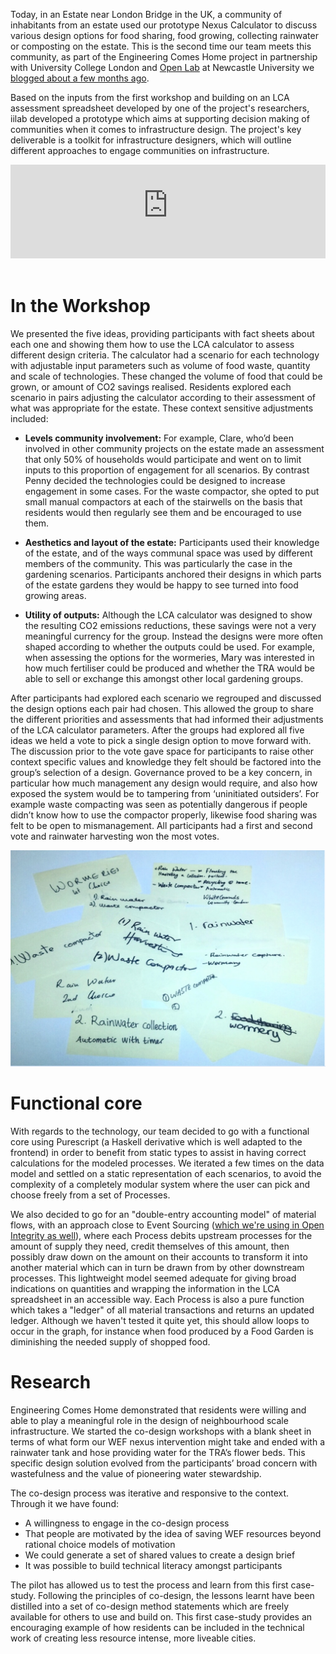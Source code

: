 Today, in an Estate near London Bridge in the UK, a community of inhabitants from an estate used our prototype Nexus Calculator to discuss various design options for food sharing, food growing, collecting rainwater or composting on the estate. This is the second time our team meets this community, as part of the Engineering Comes Home project in partnership with University College London and [Open Lab](https://openlab.ncl.ac.uk) at Newcastle University we [blogged about a few months ago](/blog/communities-codesigning-infrastructure).

<!--more-->

Based on the inputs from the first workshop and building on an LCA assessment spreadsheet developed by one of the project's researchers, iilab developed a prototype which aims at supporting decision making of communities when it comes to infrastructure design. The project's key deliverable is a toolkit for infrastructure designers, which will outline different approaches to engage communities on infrastructure.

<center>
<div class="iframeWrapper">
<iframe width="100%" height="*" src="https://www.youtube-nocookie.com/embed/JcF1VU5aCw0?showinfo=0" frameborder="0" allowfullscreen></iframe>
</div>
</center>
<br>

# In the Workshop

We presented the five ideas, providing participants with fact sheets about each one and showing them how to use the LCA calculator to assess different design criteria. The calculator had a scenario for each technology with adjustable input parameters such as volume of food waste, quantity and scale of technologies. These changed the volume of food that could be grown, or amount of CO2 savings realised. Residents explored each scenario in pairs adjusting the calculator according to their assessment of what was appropriate for the estate. These context sensitive adjustments included:

 - **Levels community involvement:** For example, Clare, who’d been involved in other community projects on the estate made an assessment that only 50% of households would participate and went on to limit inputs to this proportion of engagement for all scenarios. By contrast Penny decided the technologies could be designed to increase engagement in some cases. For the waste compactor, she opted to put small manual compactors at each of the  stairwells on the basis that residents would then regularly see them and be encouraged to use them.

 - **Aesthetics and layout of the estate:** Participants used their knowledge of the estate, and of the ways communal space was used by different members of the community. This was particularly the case in the gardening scenarios. Participants anchored their designs in which parts of the estate gardens they would be happy to see turned into food growing areas.

 - **Utility of outputs:** Although the LCA calculator was designed to show the resulting CO2 emissions reductions, these savings were not a very meaningful currency for the group. Instead the designs were more often shaped according to whether the outputs could be used. For example, when assessing the options for the wormeries, Mary was interested in how much fertiliser could be produced and whether the TRA would be able to sell or exchange this amongst other local gardening groups.

After participants had explored each scenario we regrouped and discussed the design options each pair had chosen. This allowed the group to share the different priorities and assessments that had informed their adjustments of the LCA calculator parameters.  After the groups had explored all five ideas we held a vote to pick a single design option to move forward with. The discussion prior to the vote gave space for participants to raise other context specific values and knowledge they felt should be factored into the group’s selection of a design. Governance proved to be a key concern, in particular how much management any design would require, and also how exposed the system would be to tampering from ‘uninitiated outsiders’. For example waste compacting was seen as potentially dangerous if people didn’t know how to use the compactor properly, likewise food sharing was felt to be open to mismanagement.  All participants had a first and second vote and rainwater harvesting won the most votes.

![](/images/news/ech_workshop2_votes.png)

# Functional core

With regards to the technology, our team decided to go with a functional core using Purescript (a Haskell derivative which is well adapted to the frontend) in order to benefit from static types to assist in having correct calculations for the modeled processes. We iterated a few times on the data model and settled on a static representation of each scenarios, to avoid the complexity of a completely modular system where the user can pick and choose freely from a set of Processes.

We also decided to go for an "double-entry accounting model" of material flows, with an approach close to Event Sourcing ([which we're using in Open Integrity as well](https://openintegrity.org/blog/)), where each Process debits upstream processes for the amount of supply they need, credit themselves of this amount, then possibly draw down on the amount on their accounts to transform it into another material which can in turn be drawn from by other downstream processes. This lightweight model seemed adequate for giving broad indications on quantities and wrapping the information in the LCA spreadsheet in an accessible way. Each Process is also a pure function which takes a "ledger" of all material transactions and returns an updated ledger. Although we haven't tested it quite yet, this should allow loops to occur in the graph, for instance when food produced by a Food Garden is diminishing the needed supply of shopped food.

# Research

Engineering Comes Home demonstrated that residents were willing and able to play a meaningful role in the design of neighbourhood scale infrastructure. We started the co-design workshops with a blank sheet in terms of what form our WEF nexus intervention might take and ended with a rainwater tank and hose providing water for the TRA’s flower beds.  This specific design solution evolved from the participants’ broad concern with wastefulness and the value of pioneering water stewardship.

The co-design process was iterative and responsive to the context. Through it we have found:

 - A willingness to engage in the co-design process
 - That people are motivated by the idea of saving WEF resources beyond rational choice models of motivation
 - We could generate a set of shared values to create a design brief
 - It was possible to build technical literacy amongst participants

The pilot has allowed us to test the process and learn from this first case-study. Following the principles of co-design, the lessons learnt have been distilled into a set of co-design method statements which are freely available for others to use and build on.  This first case-study provides an encouraging example of how residents can be included in the technical work of creating less resource intense, more liveable cities.
